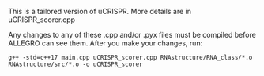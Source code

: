 This is a tailored version of uCRISPR. More details are in uCRISPR_scorer.cpp

Any changes to any of these .cpp and/or .pyx files must be compiled before ALLEGRO can see them.
After you make your changes, run:

```
g++ -std=c++17 main.cpp uCRISPR_scorer.cpp RNAstructure/RNA_class/*.o RNAstructure/src/*.o -o uCRISPR_scorer
